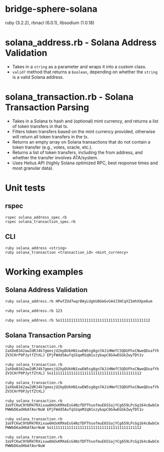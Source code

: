 # bridge-sphere-solana

ruby (3.2.2), rbnacl (6.0.1), libsodium (1.0.18)

# solana_address.rb - Solana Address Validation

* Takes in a `string` as a parameter and wraps it into a custom class.
* `valid?` method that returns a `boolean`, depending on whether the `string` is a valid Solana address.

# solana_transaction.rb - Solana Transaction Parsing

* Takes in a Solana tx hash and (optional) mint currency, and returns a list of token transfers in that tx.
* Filters token transfers based on the mint currency provided, otherwise will return all token transfers in the tx.
* Returns an empty array on Solana transactions that do not contain a token transfer (e.g., votes, oracle, etc.).
* Returns a list of token transfers, including the from address, and whether the transfer involves ATA/system.
* Uses Helius API (highly Solana optimized RPC, best response times and most granular data).

# Unit tests

## rspec
`rspec solana_address_spec.rb` <br/>
`rspec solana_transaction_spec.rb`<br/>

## CLI
`ruby solana_address <string>` <br/>
`ruby solana_transaction <transaction_id> <mint_currency>`<br/>


# Working examples

## Solana Address Validation

`ruby solana_address.rb HPwfZUd7wqrBAyLUgkU8GmGvG44J3HCqXZ1mhXXpe6um`
<br/> <br/>
`ruby solana_address.rb 123`
<br/> <br/>
`ruby solana_address.rb So11111111111111111111111111111111111111112`


## Solana Transaction Parsing

`ruby solana_transaction.rb 2aX8eB342aw2dRJ4k7gmesjU2kpDUkHN1xwEW5sg8gn7AJiHNmfC5QDUFhxCNweQDxafYhZV3CHrP9PJytfZtXLJ EPjFWdd5AufqSSqeM2qN1xzybapC8G4wEGGkZwyTDt1v`
<br/> <br/>
`ruby solana_transaction.rb 2aX8eB342aw2dRJ4k7gmesjU2kpDUkHN1xwEW5sg8gn7AJiHNmfC5QDUFhxCNweQDxafYhZV3CHrP9PJytfZtXLJ So11111111111111111111111111111111111111112`
<br/> <br/>
`ruby solana_transaction.rb 2aX8eB342aw2dRJ4k7gmesjU2kpDUkHN1xwEW5sg8gn7AJiHNmfC5QDUFhxCNweQDxafYhZV3CHrP9PJytfZtXLJ` 
<br/> <br/>
`ruby solana_transaction.rb 3aVFCKwC9YbM47RXixuw6HdxKMXeEsG4NzfDFThsofmuE6SSajYCg659LPcGg164c8wbCmPWWbD6adHbAfAorNuW EPjFWdd5AufqSSqeM2qN1xzybapC8G4wEGGkZwyTDt1v`
<br/> <br/>
`ruby solana_transaction.rb 3aVFCKwC9YbM47RXixuw6HdxKMXeEsG4NzfDFThsofmuE6SSajYCg659LPcGg164c8wbCmPWWbD6adHbAfAorNuW So11111111111111111111111111111111111111112`
<br/> <br/>
`ruby solana_transaction.rb 3aVFCKwC9YbM47RXixuw6HdxKMXeEsG4NzfDFThsofmuE6SSajYCg659LPcGg164c8wbCmPWWbD6adHbAfAorNuW`

